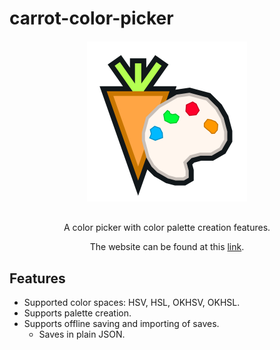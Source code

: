 # carrot-color-picker
<div align="center" style="margin-top: 20px;margin-bottom: 30px">
<img style="height:256px;" src="https://github.com/TaseenA09/carrot-color-picker/blob/main/icons/iconcolor.svg"/>
</div>

<div align="center">
<p>
A color picker with color palette creation features.
</p>
<p>
The website can be found at this <a href="https://taseena09.github.io/carrot-color-picker/">link</a>.
</p>
</div>

## Features
* Supported color spaces: HSV, HSL, OKHSV, OKHSL.
* Supports palette creation.
* Supports offline saving and importing of saves.
  * Saves in plain JSON.
